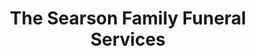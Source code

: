 ---
title: "The Searson Family Funeral Services"
url: /havant/the-searson-family-funeral-services/
shop: funeral directors
---
